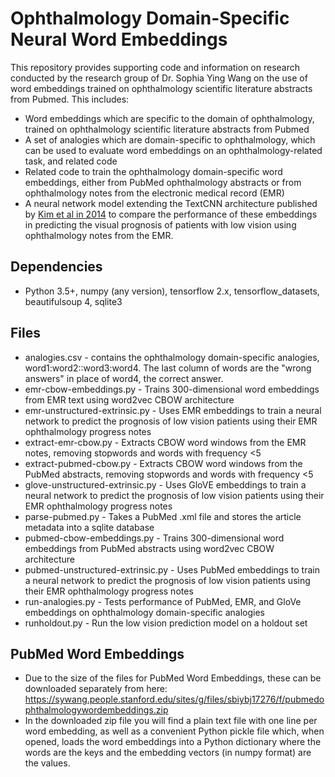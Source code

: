 # Ophthalmology Domain-Specific Neural Word Embeddings
This repository provides supporting code and information on research conducted by the research group of Dr. Sophia Ying Wang on the use of word embeddings trained on ophthalmology scientific literature abstracts from Pubmed. This includes: 

- Word embeddings which are specific to the domain of ophthalmology, trained on ophthalmology scientific literature abstracts from Pubmed
- A set of analogies which are domain-specific to ophthalmology, which can be used to evaluate word embeddings on an ophthalmology-related task, and related code 
- Related code to train the ophthalmology domain-specific word embeddings, either from PubMed ophthalmology abstracts or from ophthalmology notes from the electronic medical record (EMR) 
- A neural network model extending the TextCNN architecture published by [Kim et al in 2014](https://arxiv.org/abs/1408.5882) to compare the performance of these embeddings in predicting the visual prognosis of patients with low vision using ophthalmology notes from the EMR. 

## Dependencies 
- Python 3.5+, numpy (any version), tensorflow 2.x, tensorflow_datasets, beautifulsoup 4, sqlite3

## Files 
- analogies.csv - contains the ophthalmology domain-specific analogies, word1:word2::word3:word4. The last column of words are the "wrong answers" in place of word4, the correct answer. 
- emr-cbow-embeddings.py - Trains 300-dimensional word embeddings from EMR text using word2vec CBOW architecture 
- emr-unstructured-extrinsic.py - Uses EMR embeddings to train a neural network to predict the prognosis of low vision patients using their EMR ophthalmology progress notes
- extract-emr-cbow.py - Extracts CBOW word windows from the EMR notes, removing stopwords and words with frequency <5
- extract-pubmed-cbow.py - Extracts CBOW word windows from the PubMed abstracts, removing stopwords and words with frequency <5
- glove-unstructured-extrinsic.py - Uses GloVE embeddings to train a neural network to predict the prognosis of low vision patients using their EMR ophthalmology progress notes
- parse-pubmed.py - Takes a PubMed .xml file and stores the article metadata into a sqlite database 
- pubmed-cbow-embeddings.py - Trains 300-dimensional word embeddings from PubMed abstracts using word2vec CBOW architecture 
- pubmed-unstructured-extrinsic.py - Uses PubMed embeddings to train a neural network to predict the prognosis of low vision patients using their EMR ophthalmology progress notes
- run-analogies.py - Tests performance of PubMed, EMR, and GloVe embeddings on ophthalmology domain-specific analogies 
- runholdout.py - Run the low vision prediction model on a holdout set 

## PubMed Word Embeddings
- Due to the size of the files for PubMed Word Embeddings, these can be downloaded separately from here: https://sywang.people.stanford.edu/sites/g/files/sbiybj17276/f/pubmedophthalmologywordembeddings.zip
- In the downloaded zip file you will find a plain text file with one line per word embedding, as well as a convenient Python pickle file which, when opened, loads the word embeddings into a Python dictionary where the words are the keys and the embedding vectors (in numpy format) are the values. 
